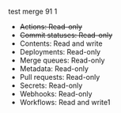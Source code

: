 test merge 91
1



- ~~Actions: Read-only~~
- ~~Commit statuses: Read-only~~
- Contents: Read and write
- Deployments: Read-only
- Merge queues: Read-only
- Metadata: Read-only
- Pull requests: Read-only
- Secrets: Read-only
- Webhooks: Read-only
- Workflows: Read and write1
